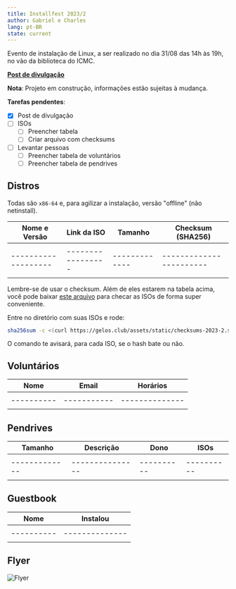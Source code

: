 ```yaml
---
title: Installfest 2023/2
author: Gabriel e Charles
lang: pt-BR
state: current
---
```


Evento de instalação de Linux, a ser realizado no dia 31/08 das 14h às 19h, no
vão da biblioteca do ICMC.

[**Post de divulgação**](/2023/08/21/installfest-2023-2.html)

**Nota**: Projeto em construção, informações estão sujeitas à mudança.

**Tarefas pendentes**:
- [x] Post de divulgação
- [ ] ISOs
    - [ ] Preencher tabela
    - [ ] Criar arquivo com checksums
- [ ] Levantar pessoas
    - [ ] Preencher tabela de voluntários
    - [ ] Preencher tabela de pendrives

## Distros

Todas são `x86-64` e, para agilizar a instalação, versão "offline" (não
netinstall).

| **Nome e Versão** | **Link da ISO** | **Tamanho** | **Checksum** (SHA256) |
|-------------------|-----------------|-------------|-----------------------|
|                   |                 |             |                       |
|-------------------|-----------------|-------------|-----------------------|
|                   |                 |             |                       |

Lembre-se de usar o checksum. Além de eles estarem na tabela acima, você pode
baixar [este arquivo](/assets/static/checksums-2023-2.sha256) para checar as
ISOs de forma super conveniente.

Entre no diretório com suas ISOs e rode:

```bash
sha256sum -c <(curl https://gelos.club/assets/static/checksums-2023-2.sha256)
```

O comando te avisará, para cada ISO, se o hash bate ou não.

## Voluntários

| **Nome** | **Email** | **Horários** |
|----------|-----------|--------------|
|          |           |              |
|----------|-----------|--------------|
|          |           |              |


## Pendrives

| **Tamanho** | **Descrição** | **Dono** | **ISOs** |
|-------------|---------------|----------|----------|
|             |               |          |          |
|-------------|---------------|----------|----------|
|             |               |          |          |

## Guestbook

| **Nome** | **Instalou** |
|----------|--------------|
|          |              |
|----------|--------------|
|          |              |


## Flyer

![Flyer](https://cloud.gelos.club/s/SNCiyGZq2n9bQ2X/download/flyer.png)
